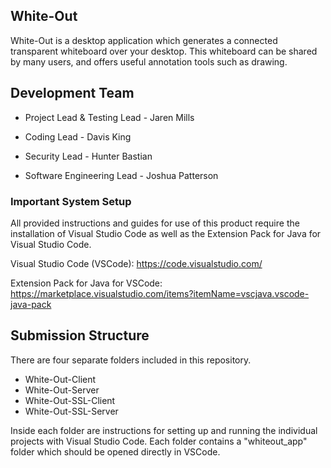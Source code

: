 ## White-Out
White-Out is a desktop application which generates a connected transparent whiteboard over your desktop. This whiteboard can be shared by many users, and offers useful annotation tools such as drawing.

## Development Team
- Project Lead & Testing Lead - Jaren Mills

- Coding Lead - Davis King

- Security Lead - Hunter Bastian

- Software Engineering Lead - Joshua Patterson

### Important System Setup
All provided instructions and guides for use of this product require the installation of Visual Studio Code as well as the Extension Pack for Java for Visual Studio Code.

Visual Studio Code (VSCode): https://code.visualstudio.com/

Extension Pack for Java for VSCode: https://marketplace.visualstudio.com/items?itemName=vscjava.vscode-java-pack

## Submission Structure
There are four separate folders included in this repository.

- White-Out-Client
- White-Out-Server
- White-Out-SSL-Client
- White-Out-SSL-Server

Inside each folder are instructions for setting up and running the individual projects with Visual Studio Code.
Each folder contains a "whiteout_app" folder which should be opened directly in VSCode.
